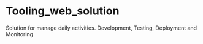 # Tooling_web_solution
Solution for manage daily activities. Development, Testing, Deployment and Monitoring
